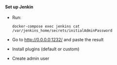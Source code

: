 #### Set up Jenkin
- Run:
    ```
    docker-compose exec jenkins cat /var/jenkins_home/secrets/initialAdminPassword
    ```

- Go to http://0.0.0.0:1232/ and paste the result

- Install plugins (default or custom)

- Create admin user